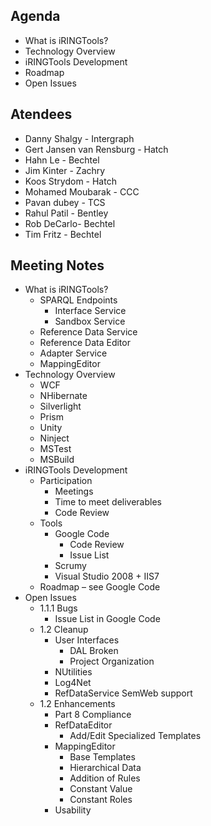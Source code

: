 ## Agenda ##
  * What is iRINGTools?
  * Technology Overview
  * iRINGTools Development
  * Roadmap
  * Open Issues

## Atendees ##
  * Danny Shalgy - Intergraph
  * Gert Jansen van Rensburg - Hatch
  * Hahn Le - Bechtel
  * Jim Kinter - Zachry
  * Koos Strydom - Hatch
  * Mohamed Moubarak - CCC
  * Pavan dubey - TCS
  * Rahul Patil - Bentley
  * Rob DeCarlo- Bechtel
  * Tim Fritz - Bechtel

## Meeting Notes ##

  * What is iRINGTools?
    * SPARQL Endpoints
      * Interface Service
      * Sandbox Service
    * Reference Data Service
    * Reference Data Editor
    * Adapter Service
    * MappingEditor
  * Technology Overview
    * WCF
    * NHibernate
    * Silverlight
    * Prism
    * Unity
    * Ninject
    * MSTest
    * MSBuild
  * iRINGTools Development
    * Participation
      * Meetings
      * Time to meet deliverables
      * Code Review
    * Tools
      * Google Code
        * Code Review
        * Issue List
      * Scrumy
      * Visual Studio 2008 + IIS7
    * Roadmap – see Google Code
  * Open Issues
    * 1.1.1 Bugs
      * Issue List in Google Code
    * 1.2 Cleanup
      * User Interfaces
        * DAL Broken
        * Project Organization
      * NUtilities
      * Log4Net
      * RefDataService SemWeb support
    * 1.2 Enhancements
      * Part 8 Compliance
      * RefDataEditor
        * Add/Edit Specialized Templates
      * MappingEditor
        * Base Templates
        * Hierarchical Data
        * Addition of Rules
        * Constant Value
        * Constant Roles
      * Usability
